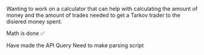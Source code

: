 Wanting to work on a calculator that can help with calculating the amount of money and the amount of trades needed to get a Tarkov trader to the disiered money spent.

Math is done ✅

Have made the API Query 
Need to make parsing script
